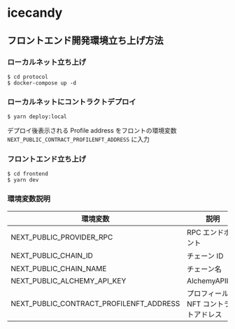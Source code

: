 # icecandy

## フロントエンド開発環境立ち上げ方法

### ローカルネット立ち上げ

```
$ cd protocol
$ docker-compose up -d
```

### ローカルネットにコントラクトデプロイ

```
$ yarn deploy:local
```

デプロイ後表示される Profile address をフロントの環境変数 `NEXT_PUBLIC_CONTRACT_PROFILENFT_ADDRESS` に入力

### フロントエンド立ち上げ

```
$ cd frontend
$ yarn dev
```

### 環境変数説明

| 環境変数                                | 説明                                  | ローカルデフォルト値  |
| --------------------------------------- | ------------------------------------- | --------------------- |
| NEXT_PUBLIC_PROVIDER_RPC                | RPC エンドポイント                    | http://127.0.0.1:8545 |
| NEXT_PUBLIC_CHAIN_ID                    | チェーン ID                           | 31337                 |
| NEXT_PUBLIC_CHAIN_NAME                  | チェーン名                            | local                 |
| NEXT_PUBLIC_ALCHEMY_API_KEY             | AlchemyAPIKey                         |                       |
| NEXT_PUBLIC_CONTRACT_PROFILENFT_ADDRESS | プロフィール NFT コントラクトアドレス |                       |
